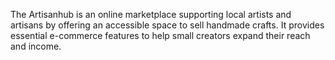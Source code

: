 The Artisanhub is an online marketplace supporting local artists and artisans by offering an accessible space to sell handmade crafts. It provides essential e-commerce features to help small creators expand their reach and income.
